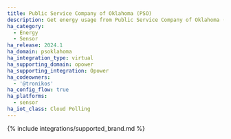 ```yaml
---
title: Public Service Company of Oklahoma (PSO)
description: Get energy usage from Public Service Company of Oklahoma (PSO) using the Opower integration
ha_category:
  - Energy
  - Sensor
ha_release: 2024.1
ha_domain: psoklahoma
ha_integration_type: virtual
ha_supporting_domain: opower
ha_supporting_integration: Opower
ha_codeowners:
  - '@tronikos'
ha_config_flow: true
ha_platforms:
  - sensor
ha_iot_class: Cloud Polling
---
```


{% include integrations/supported_brand.md %}
